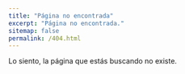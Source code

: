 ```yaml
---
title: "Página no encontrada"
excerpt: "Página no encontrada."
sitemap: false
permalink: /404.html
---
```


Lo siento, la página que estás buscando no existe.
